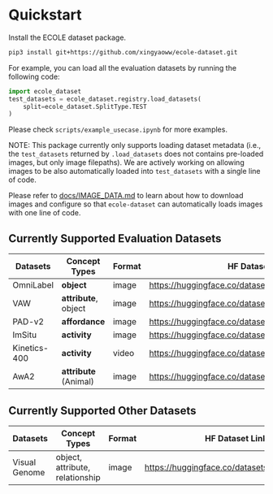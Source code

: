 # Quickstart

Install the ECOLE dataset package.

```bash
pip3 install git+https://github.com/xingyaoww/ecole-dataset.git
```

For example, you can load all the evaluation datasets by running the following code:

```python
import ecole_dataset
test_datasets = ecole_dataset.registry.load_datasets(
    split=ecole_dataset.SplitType.TEST
)
```

Please check `scripts/example_usecase.ipynb` for more examples.

NOTE: This package currently only supports loading dataset metadata (i.e., the `test_datasets` returned by `.load_datasets` does not contains pre-loaded images, but only image filepaths). We are actively working on allowing images to be also automatically loaded into `test_datasets` with a single line of code.

Please refer to [docs/IMAGE_DATA.md](docs/IMAGE_DATA.md) to learn about how to download images and configure so that `ecole-dataset` can automatically loads images with one line of code.


## Currently Supported Evaluation Datasets

| Datasets | Concept Types | Format | HF Dataset Link | Official Repo/Homepage |
|----------|----------|----------|----------|----------|
| OmniLabel | **object** | image | https://huggingface.co/datasets/xingyaoww/omnilabel | https://www.omnilabel.org/dataset/download |
| VAW | **attribute**, object | image | https://huggingface.co/datasets/mikewang/vaw | https://github.com/adobe-research/vaw_dataset#dataset-setup |
| PAD-v2 | **affordance** | image | https://huggingface.co/datasets/mikewang/padv2 | https://github.com/lhc1224/OSAD_Net |
| ImSitu | **activity** | image | https://huggingface.co/datasets/mikewang/imsitu | https://github.com/my89/imSitu |
| Kinetics-400 | **activity** | video | https://huggingface.co/datasets/AlexFierro9/Kinetics400 | https://www.deepmind.com/open-source/kinetics |
| AwA2 | **attribute** (Animal) | image | https://huggingface.co/datasets/mikewang/AwA2 | https://cvml.ista.ac.at/AwA2/ |

## Currently Supported Other Datasets

| Datasets | Concept Types | Format | HF Dataset Link | Official Repo/Homepage |
|----------|----------|----------|----------|----------|
| Visual Genome | object, attribute, relationship | image | https://huggingface.co/datasets/visual_genome | https://homes.cs.washington.edu/~ranjay/visualgenome/index.html |
